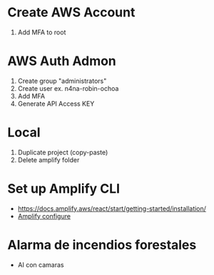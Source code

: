 # Create AWS Account
1. Add MFA to root

# AWS Auth Admon
1. Create group "administrators"
2. Create user ex. n4na-robin-ochoa
3. Add MFA
4. Generate API Access KEY

# Local
1. Duplicate project (copy-paste)
2. Delete amplify folder

# Set up Amplify CLI
- https://docs.amplify.aws/react/start/getting-started/installation/
- [Amplify configure](./RJS_APP/README.md)

# Alarma de incendios forestales
- AI con camaras